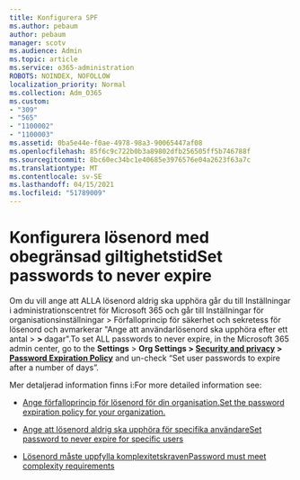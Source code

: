 ```yaml
---
title: Konfigurera SPF
ms.author: pebaum
author: pebaum
manager: scotv
ms.audience: Admin
ms.topic: article
ms.service: o365-administration
ROBOTS: NOINDEX, NOFOLLOW
localization_priority: Normal
ms.collection: Adm_O365
ms.custom:
- "309"
- "565"
- "1100002"
- "1100003"
ms.assetid: 0ba5e44e-f0ae-4978-98a3-90065447af08
ms.openlocfilehash: 85f6c9c722b0b3a89802dfb256505ff5b746788f
ms.sourcegitcommit: 8bc60ec34bc1e40685e3976576e04a2623f63a7c
ms.translationtype: MT
ms.contentlocale: sv-SE
ms.lasthandoff: 04/15/2021
ms.locfileid: "51789009"
---
```

# <a name="set-passwords-to-never-expire"></a><span data-ttu-id="8b9bf-102">Konfigurera lösenord med obegränsad giltighetstid</span><span class="sxs-lookup"><span data-stu-id="8b9bf-102">Set passwords to never expire</span></span>

<span data-ttu-id="8b9bf-103">Om du vill ange att ALLA lösenord aldrig ska upphöra går du till Inställningar i administrationscentret för Microsoft 365 och går till Inställningar för organisationsinställningar > Förfalloprincip för säkerhet och sekretess för lösenord och avmarkerar "Ange att användarlösenord ska upphöra efter ett antal  >  **[](https://portal.office.com/adminportal/home#/settings/security)  >  [](https://portal.microsoft.com/Adminportal/Home#/Settings/SecurityPrivacy/:/Settings/L1/PasswordPolicy)** dagar".</span><span class="sxs-lookup"><span data-stu-id="8b9bf-103">To set ALL passwords to never expire, in the Microsoft 365 admin center, go to the **Settings** > **Org Settings > [Security and privacy](https://portal.office.com/adminportal/home#/settings/security) > [Password Expiration Policy](https://portal.microsoft.com/Adminportal/Home#/Settings/SecurityPrivacy/:/Settings/L1/PasswordPolicy)** and un-check “Set user passwords to expire after a number of days”.</span></span>
  
<span data-ttu-id="8b9bf-104">Mer detaljerad information finns i:</span><span class="sxs-lookup"><span data-stu-id="8b9bf-104">For more detailed information see:</span></span>

- [<span data-ttu-id="8b9bf-105">Ange förfalloprincip för lösenord för din organisation.</span><span class="sxs-lookup"><span data-stu-id="8b9bf-105">Set the password expiration policy for your organization.</span></span>](https://docs.microsoft.com/microsoft-365/admin/manage/set-password-expiration-policy)
  
- [<span data-ttu-id="8b9bf-106">Ange att lösenord aldrig ska upphöra för specifika användare</span><span class="sxs-lookup"><span data-stu-id="8b9bf-106">Set password to never expire for specific users</span></span>](https://docs.microsoft.com/microsoft-365/admin/add-users/set-password-to-never-expire)

- [<span data-ttu-id="8b9bf-107">Lösenord måste uppfylla komplexitetskraven</span><span class="sxs-lookup"><span data-stu-id="8b9bf-107">Password must meet complexity requirements</span></span>](https://docs.microsoft.com/windows/security/threat-protection/security-policy-settings/password-must-meet-complexity-requirements)
  